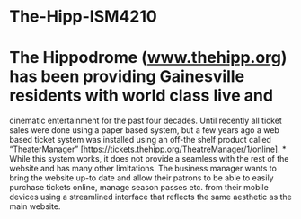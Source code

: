 # The-Hipp-ISM4210

# The Hippodrome (www.thehipp.org) has been providing Gainesville residents with world class live and
cinematic entertainment for the past four decades. Until recently all ticket sales were done using a paper
based system, but a few years ago a web based ticket system was installed using an off-the shelf product
called “TheaterManager” [https://tickets.thehipp.org/TheatreManager/1/online]. * While this system works,
it does not provide a seamless with the rest of the website and has many other limitations. The business
manager wants to bring the website up-to date and allow their patrons to be able to easily purchase tickets
online, manage season passes etc. from their mobile devices using a streamlined interface that reflects the
same aesthetic as the main website. 
